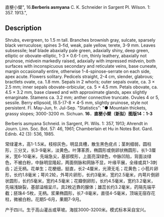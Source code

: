 直梗小檗",
16.**Berberis asmyana** C. K. Schneider in Sargent Pl. Wilson. 1: 357. 1913.",

## Description
Shrubs, evergreen, to 1.5 m tall. Branches brownish gray, sulcate, sparsely black verruculose; spines 3-fid, weak, pale yellow, terete, 3-9 mm. Leaves subsessile; leaf blade abaxially pale green, adaxially shiny, deep green, elliptic or obovate-elliptic, 1-3 × 0.6-1 cm, thinly leathery, abaxially not pruinose, midvein markedly raised, adaxially with impressed midvein, both surfaces with inconspicuous secondary and reticulate veins, base cuneate, margin occasionally entire, otherwise 1-4-spinose-serrate on each side, apex acute. Flowers solitary. Pedicels straight, 2-4 cm, slender, glabrous; bractlets ovate, ca. 1.8 mm. Sepals in 2 whorls; outer sepals ovate, ca. 3 × 2.5 mm; inner sepals obovate-orbicular, ca. 5 × 4.5 mm. Petals obovate, ca. 4.5 × 3.2 mm, base clawed and with approximate glands, apex slightly emarginate. Stamens ca. 3.2 mm; anther connective truncate. Ovules 4 or 5, sessile. Berry ellipsoid, (6.5-)7-8 × 4-5 mm, slightly pruinose, style not persistent. Fl. May-Jun, fr. Jul-Sep.
  "Statistics": "● Mountain thickets, grassy slopes; 3000-3200 m. Sichuan.
**16．直梗小檗（新拟）图版14：1-3**

Berberis asmyana Schneid. in Sargent, Pl. Wils. 1: 357, 1913; Ahrendt in Journ. Linn. Soc. Bot. 57: 46, 1961; Chamberlain et Hu in Notes Bot. Gard. Edinb. 42 (3): 536, 1985.

常绿灌木，高1-1.5米。枝棕灰色，明显具槽，散生黑色疣点；茎刺细弱，圆柱形，三分叉，长3-9毫米，淡黄色。叶薄革质，椭圆形或倒卵状椭圆形，长1-3厘米，宽6-10毫米，先端急尖，基部楔形，上面亮深绿色，中脉凹陷，背面淡绿色，不被白粉，中脉明显隆起，两面侧脉和网脉不显，叶缘平展，全缘或具1-3刺齿；近无柄。花单生；花梗细，挺直，长2-4厘米，光滑无毛；花黄色；小苞片卵形，长约1.8毫米；萼片2轮，外萼片卵形，长约3毫米，宽约2.5毫米，内萼片倒卵状圆形，长约5毫米，宽约4.5毫米；花瓣倒卵形，长约4.5毫米，宽约3.2毫米，先端浅缺裂，基部溢缩呈爪，具2枚近靠的腺体；雄蕊长约3.2毫米，药隔先端平截；胚珠4-5枚，无柄。浆果椭圆形，长7-8毫米，直径4-5毫米，顶端无宿存花柱，微被白粉。花期5-6月，果期7-9月。

产于四川。生于高山灌丛或草坡。海拔3000-3200米。模式标本采自宝兴。
